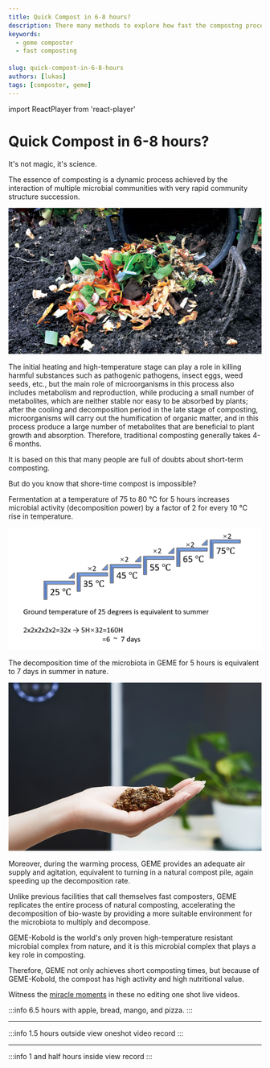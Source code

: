 ```yaml
---
title: Quick Compost in 6-8 hours?
description: There many methods to explore how fast the compostng process can be, here is a approach for half day solution
keywords:
  - geme composter
  - fast composting

slug: quick-compost-in-6-8-hours
authors: [lukas]
tags: [composter, geme]
---
```

import ReactPlayer from 'react-player'

# Quick Compost in 6-8 hours?


It's not magic, it's science.

The essence of composting is a dynamic process achieved by the interaction of multiple microbial communities with very 
rapid community structure succession.

![Food waste compost pile](./img/img.png)

<!-- truncate -->

The initial heating and high-temperature stage can play a role in killing harmful substances such as pathogenic pathogens, 
insect eggs, weed seeds, etc., but the main role of microorganisms in this process also includes metabolism and reproduction, 
while producing a small number of metabolites, which are neither stable nor easy to be absorbed by plants; after the cooling 
and decomposition period in the late stage of composting, microorganisms will carry out the humification of organic matter,
and in this process produce a large number of metabolites that are beneficial to plant growth and absorption.
Therefore, traditional composting generally takes 4-6 months.

It is based on this that many people are full of doubts about short-term composting.

But do you know that shore-time compost is impossible?

Fermentation at a temperature of 75 to 80 ℃ for 5 hours increases microbial activity (decomposition power) by a factor of 
2 for every 10 ℃ rise in temperature.

![composting speed observation](./img/img_1.png)

The decomposition time of the microbiota in GEME for 5 hours is equivalent to 7 days in summer in nature.

![GEME Compost](./img/img_2.png)

Moreover, during the warming process, GEME provides an adequate air supply and agitation, equivalent to turning in a 
natural compost pile, again speeding up the decomposition rate.

Unlike previous facilities that call themselves fast composters, GEME replicates the entire process of natural composting,
accelerating the decomposition of bio-waste by providing a more suitable environment for the microbiota to multiply and decompose.

GEME-Kobold is the world's only proven high-temperature resistant microbial complex from nature, and it is this microbial 
complex that plays a key role in composting.

Therefore, GEME not only achieves short composting times, but because of GEME-Kobold, the compost has high activity and 
high nutritional value.

Witness the [miracle moments](https://youtu.be/asNRoqkC_BA) in these no editing one shot live videos.

:::info
6.5 hours with apple, bread, mango, and pizza.
:::

<div className="video__wrapper">
    <ReactPlayer 
        className="video__player" 
        controls height="100%" 
        url="https://youtu.be/PttMJEYb17A" width="100%" 
    />
</div>

---

:::info
1.5 hours outside view oneshot video record
:::

<div className="video__wrapper">
    <ReactPlayer 
        className="video__player" 
        controls height="100%" 
        url="https://youtu.be/L7fWDPDQwz4" width="100%" 
    />
</div>

---

:::info
1 and half hours inside view record
:::

<div className="video__wrapper">
    <ReactPlayer 
        className="video__player" 
        controls height="100%" 
        url="https://youtu.be/Vm7GOKaOg68" width="100%" 
    />
</div>
